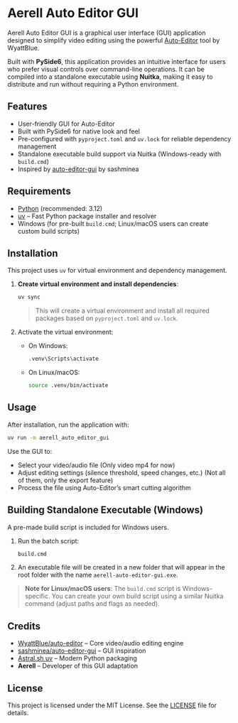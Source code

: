 # Aerell Auto Editor GUI

Aerell Auto Editor GUI is a graphical user interface (GUI) application designed to simplify video editing using the powerful [Auto-Editor](https://github.com/WyattBlue/auto-editor) tool by WyattBlue.

Built with **PySide6**, this application provides an intuitive interface for users who prefer visual controls over command-line operations. It can be compiled into a standalone executable using **Nuitka**, making it easy to distribute and run without requiring a Python environment.

## Features
- User-friendly GUI for Auto-Editor
- Built with PySide6 for native look and feel
- Pre-configured with `pyproject.toml` and `uv.lock` for reliable dependency management
- Standalone executable build support via Nuitka (Windows-ready with `build.cmd`)
- Inspired by [auto-editor-gui](https://github.com/sashminea/auto-editor-gui) by sashminea

## Requirements
- [Python](https://www.python.org/downloads/) (recommended: 3.12)
- [uv](https://github.com/astral-sh/uv) – Fast Python package installer and resolver
- Windows (for pre-built `build.cmd`; Linux/macOS users can create custom build scripts)

## Installation
This project uses `uv` for virtual environment and dependency management.

1. **Create virtual environment and install dependencies**:
   ```bash
   uv sync
   ```
   > This will create a virtual environment and install all required packages based on `pyproject.toml` and `uv.lock`.

3. Activate the virtual environment:
   - On Windows:
     ```bash
     .venv\Scripts\activate
     ```
   - On Linux/macOS:
     ```bash
     source .venv/bin/activate
     ```

## Usage
After installation, run the application with:
```bash
uv run -m aerell_auto_editor_gui
```

Use the GUI to:
- Select your video/audio file (Only video mp4 for now)
- Adjust editing settings (silence threshold, speed changes, etc.) (Not all of them, only the export feature)
- Process the file using Auto-Editor’s smart cutting algorithm

## Building Standalone Executable (Windows)
A pre-made build script is included for Windows users.

1. Run the batch script:
   ```cmd
   build.cmd
   ```
   
2. An executable file will be created in a new folder that will appear in the root folder with the name `aerell-auto-editor-gui.exe`.

> **Note for Linux/macOS users**: The `build.cmd` script is Windows-specific. You can create your own build script using a similar Nuitka command (adjust paths and flags as needed).

## Credits
- [WyattBlue/auto-editor](https://github.com/WyattBlue/auto-editor) – Core video/audio editing engine
- [sashminea/auto-editor-gui](https://github.com/sashminea/auto-editor-gui) – GUI inspiration
- [Astral.sh uv](https://github.com/astral-sh/uv) – Modern Python packaging
- **Aerell** – Developer of this GUI adaptation

## License
This project is licensed under the MIT License. See the [LICENSE](LICENSE) file for details.